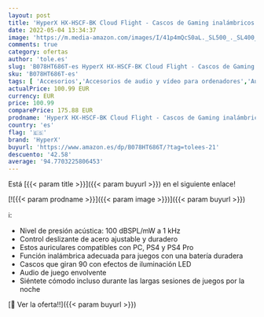 ```yaml
---
layout: post
title: 'HyperX HX-HSCF-BK Cloud Flight - Cascos de Gaming inalámbricos compatibles con PC  PS4 y PS4 Pro  Negro'
date: 2022-05-04 13:34:37
image: 'https://m.media-amazon.com/images/I/41p4mQcS0aL._SL500_._SL400_.jpg'
comments: true
category: ofertas
author: 'tole.es'
slug: 'B078HT686T-es HyperX HX-HSCF-BK Cloud Flight - Cascos de Gaming...'
sku: 'B078HT686T-es'
tags: [ 'Accesorios','Accesorios de audio y vídeo para ordenadores','Auriculares con micrófonos','Hardware y juegos para PlayStation 4','Informática','Juegos y Accesorios para PC','Videojuegos','hyperx','ps4','🇪🇸', ]
actualPrice: 100.99 EUR
currency: EUR
price: 100.99
comparePrice: 175.88 EUR
prodname: 'HyperX HX-HSCF-BK Cloud Flight - Cascos de Gaming inalámbricos compatibles con PC  PS4 y PS4 Pro  Negro'
country: 'es'
flag: '🇪🇸'
brand: 'HyperX'
buyurl: 'https://www.amazon.es/dp/B078HT686T/?tag=tolees-21'
descuento: '42.58'
average: '94.7703225806453'
---
```


Está [{{< param title >}}]({{< param buyurl >}}) en el siguiente enlace!

[![{{< param prodname >}}]({{< param image >}})]({{< param buyurl >}})

ℹ️:

- Nivel de presión acústica: 100 dBSPL/mW a 1 kHz
- Control deslizante de acero ajustable y duradero
- Estos auriculares compatibles con PC, PS4 y PS4 Pro
- Función inalámbrica adecuada para juegos con una batería duradera
- Cascos que giran 90 con efectos de iluminación LED
- Audio de juego envolvente
- Siéntete cómodo incluso durante las largas sesiones de juegos por la noche

[🛒 Ver la oferta!!]({{< param buyurl >}})
